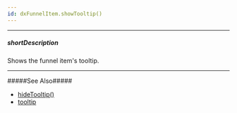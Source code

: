 ```yaml
---
id: dxFunnelItem.showTooltip()
---
```

---
##### shortDescription
Shows the funnel item's tooltip.

---
#####See Also#####
- [hideTooltip()](/api-reference/20%20Data%20Visualization%20Widgets/dxFunnel/3%20Methods/hideTooltip().md '/Documentation/ApiReference/UI_Components/dxFunnel/Methods/#hideTooltip')
- [tooltip](/api-reference/20%20Data%20Visualization%20Widgets/dxFunnel/1%20Configuration/tooltip '/Documentation/ApiReference/UI_Components/dxFunnel/Configuration/tooltip/')